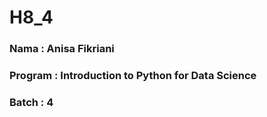 # H8_4
### Nama : Anisa Fikriani
### Program : Introduction to Python for Data Science 
### Batch : 4

